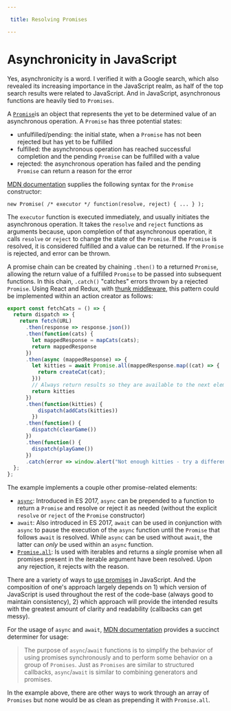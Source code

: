 ```yaml
---

 title: Resolving Promises

---
```


# Asynchronicity in JavaScript

Yes, asynchronicity is a word. I verified it with a Google search, which also revealed its increasing importance in the JavaScript realm, as half of the top search results were related to JavaScript. And in JavaScript, asynchronous functions are heavily tied to `Promises`.

A [`Promise`](https://developer.mozilla.org/en-US/docs/Web/JavaScript/Reference/Global_Objects/Promise)is an object that represents the yet to be determined value of an asynchronous operation. A `Promise` has three potential states: 

* unfulfilled/pending: the initial state, when a `Promise` has not been rejected but has yet to be fulfilled
* fulfilled: the asynchronous operation has reached successful completion and the pending `Promise` can be fulfilled with a value
* rejected: the asynchronous operation has failed and the pending `Promise` can return a reason for the error

[MDN documentation](https://developer.mozilla.org/en-US/docs/Web/JavaScript/Reference/Global_Objects/Promise) supplies the following syntax for the `Promise` constructor:

`new Promise( /* executor */ function(resolve, reject) { ... } );`

The `executor` function is executed immediately, and usually initiates the asynchronous operation. It takes the `resolve` and `reject` functions as arguments because, upon completion of that asynchronous operation, it calls `resolve` or `reject` to change the state of the `Promise`. If the `Promise` is resolved, it is considered fulfilled and a value can be returned. If the `Promise` is rejected, and error can be thrown.

A promise chain can be created by chaining `.then()` to a returned `Promise`, allowing the return value of a fulfilled `Promise` to be passed into subsequent functions. In this chain, `.catch()` "catches" errors thrown by a rejected `Promise`. Using React and Redux, with [thunk middleware](https://github.com/reduxjs/redux-thunk), this pattern could be implemented within an action creator as follows: 

```javascript
export const fetchCats = () => {
  return dispatch => {
    return fetch(URL)
      .then(response => response.json())
      .then(function(cats) {
        let mappedResponse = mapCats(cats);
        return mappedResponse
      })
      .then(async (mappedResponse) => {
        let kitties = await Promise.all(mappedResponse.map((cat) => {
          return createCat(cat);
        }))
        // Always return results so they are available to the next element in the promise chain
        return kitties
      })
      .then(function(kitties) {
          dispatch(addCats(kitties))
        })
      .then(function() {
        dispatch(clearGame())
      })
      .then(function() {
        dispatch(playGame())
      })
      .catch(error => window.alert("Not enough kitties - try a different zip code!"));
  };
};
```

The example implements a couple other promise-related elements: 

* [`async`](https://developer.mozilla.org/en-US/docs/Web/JavaScript/Reference/Statements/async_function): Introduced in ES 2017, `async` can be prepended to a function to return a `Promise` and resolve or reject it as needed (without the explicit `resolve` or `reject` of the `Promise` constructor)
* `await`: Also introduced in ES 2017, `await` can be used in conjunction with `async` to pause the execution of the `async` function until the `Promise` that follows `await` is resolved. While `async` can be used without `await`, the latter can *only* be used within an `async` function.
* [`Promise.all`](https://developer.mozilla.org/en-US/docs/Web/JavaScript/Reference/Global_Objects/Promise/all): Is used with iterables and returns a *single* promise when all promises present in the iterable argument have been resolved. Upon any rejection, it rejects with the reason. 

There are a variety of ways to [use promises](https://developer.mozilla.org/en-US/docs/Web/JavaScript/Guide/Using_promises) in JavaScript. And the composition of one's approach largely depends on 1) which version of JavaScript is used throughout the rest of the code-base (always good to maintain consistency), 2) which approach will provide the intended results with the greatest amount of clarity and readability (callbacks can get messy). 

For the usage of `async` and `await`, [MDN documentation](https://developer.mozilla.org/en-US/docs/Web/JavaScript/Reference/Statements/async_function) provides a succinct determiner for usage:

> The purpose of `async`/`await` functions is to simplify the behavior of using promises synchronously and to perform some behavior on a group of `Promises`. Just as `Promises` are similar to structured callbacks, `async`/`await` is similar to combining generators and promises.

In the example above, there are other ways to work through an array of `Promises` but none would be as clean as prepending it with `Promise.all`. 



